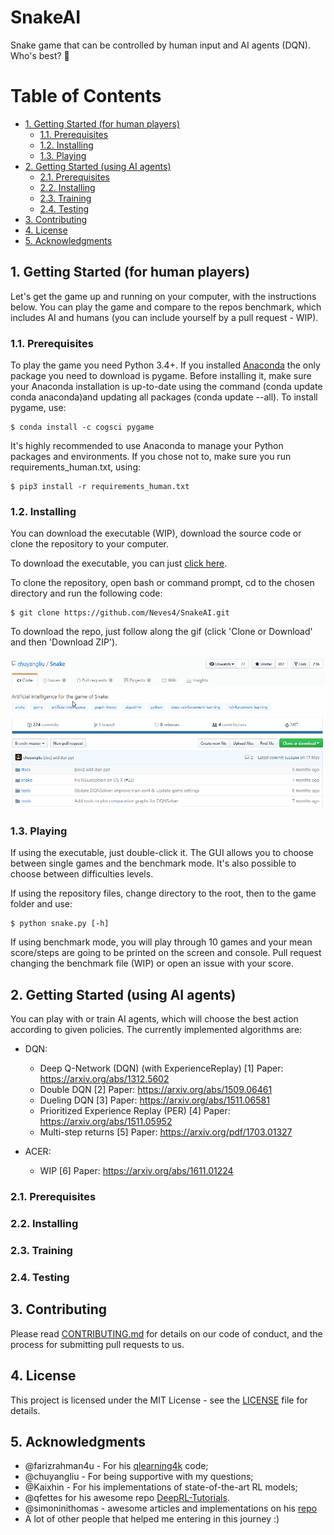 SnakeAI
=================

Snake game that can be controlled by human input and AI agents (DQN). Who's best? :8ball:

Table of Contents
=================

* [1. Getting Started (for human players)](#getting_started-human)
    * [1.1. Prerequisites](#pre-req-human)
    * [1.2. Installing](#installing-human)
    * [1.3. Playing](#playing-human)
* [2. Getting Started (using AI agents)](#getting_started-ai)
    * [2.1. Prerequisites](#pre-req-ai)
    * [2.2. Installing](#installing-ai)
    * [2.3. Training](#training-ai)
    * [2.4. Testing](#testing-ai)
* [3. Contributing](#contributing)
* [4. License](#license)
* [5. Acknowledgments](#acknowledgments)

## 1. Getting Started (for human players) <a name="getting-started-human"></a>

Let's get the game up and running on your computer, with the instructions below.
You can play the game and compare to the repos benchmark, which includes AI and
humans (you can include yourself by a pull request - WIP).

### 1.1. Prerequisites <a name="pre-req-human"></a>

To play the game you need Python 3.4+. If you installed [Anaconda](https://www.anaconda.com/) the only package
you need to download is pygame. Before installing it, make sure your Anaconda
installation is up-to-date using the command (conda update conda anaconda)and
updating all packages (conda update --all). To install pygame, use:

```
$ conda install -c cogsci pygame

```
It's highly recommended to use Anaconda to manage your Python packages and environments.
If you chose not to, make sure you run requirements_human.txt, using:

```
$ pip3 install -r requirements_human.txt
```

### 1.2. Installing <a name="installing-human"></a>

You can download the executable (WIP), download the source code or clone the
repository to your computer.

To download the executable, you can just [click here](stillnolink.com).

To clone the repository, open bash or command prompt, cd to the chosen directory
and run the following code:

```
$ git clone https://github.com/Neves4/SnakeAI.git
```

To download the repo, just follow along the gif (click 'Clone or Download' and
then 'Download ZIP').

![Download repo](/resources/gifs/download_repo.gif)

### 1.3. Playing <a name="playing-human"></a>

If using the executable, just double-click it. The GUI allows you to choose between
single games and the benchmark mode. It's also possible to choose between difficulties
levels.

If using the repository files, change directory to the root, then to the game folder
and use:

```
$ python snake.py [-h]
```

If using benchmark mode, you will play through 10 games and your mean score/steps
are going to be printed on the screen and console. Pull request changing the benchmark
file (WIP) or open an issue with your score.

## 2. Getting Started (using AI agents) <a name="getting-started-ai"></a>

You can play with or train AI agents, which will choose the best action according
to given policies. The currently implemented algorithms are:

* DQN:
    * Deep Q-Network (DQN) (with ExperienceReplay) [1]
        Paper: https://arxiv.org/abs/1312.5602
    * Double DQN [2]
        Paper: https://arxiv.org/abs/1509.06461
    * Dueling DQN [3]
        Paper: https://arxiv.org/abs/1511.06581
    * Prioritized Experience Replay (PER) [4]
        Paper: https://arxiv.org/abs/1511.05952
    * Multi-step returns [5]
        Paper: https://arxiv.org/pdf/1703.01327

* ACER:
    * WIP [6]
        Paper: https://arxiv.org/abs/1611.01224

### 2.1. Prerequisites <a name="pre-req-ai"></a>

### 2.2. Installing <a name="installing-ai"></a>

### 2.3. Training <a name="training-ai"></a>

### 2.4. Testing <a name="testing-ai"></a>

## 3. Contributing <a name="contributing"></a>

Please read [CONTRIBUTING.md](https://gist.github.com/PurpleBooth/b24679402957c63ec426) for details on our code of conduct, and the process for submitting pull requests to us.

## 4. License <a name="license"></a>

This project is licensed under the MIT License - see the [LICENSE](LICENSE) file for details.

## 5. Acknowledgments <a name="acknowledgments"></a>

* @farizrahman4u - For his [qlearning4k](https://github.com/farizrahman4u/qlearning4k) code;
* @chuyangliu - For being supportive with my questions;
* @Kaixhin - For his implementations of state-of-the-art RL models;
* @qfettes for his awesome repo [DeepRL-Tutorials](https://github.com/qfettes/DeepRL-Tutorials).
* @simoninithomas - awesome articles and implementations on his [repo](https://github.com/simoninithomas/Deep_reinforcement_learning_Course)
* A lot of other people that helped me entering in this journey :)

